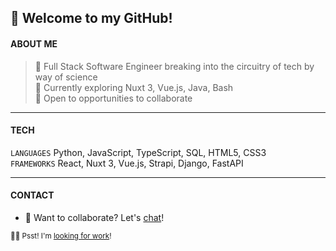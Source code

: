 ## 👋 Welcome to my GitHub!  

#### ABOUT ME  

> 🚀 Full Stack Software Engineer breaking into the circuitry of tech by way of science  
> 🌱 Currently exploring Nuxt 3, Vue.js, Java, Bash  
> 👀 Open to opportunities to collaborate  
---
#### TECH

`LANGUAGES` Python, JavaScript, TypeScript, SQL, HTML5, CSS3  
`FRAMEWORKS` React, Nuxt 3, Vue.js, Strapi, Django, FastAPI

---
#### CONTACT
- 📆 Want to collaborate? Let's [chat](https://calendly.com/imgta "Let's chat!")!  

<sub>🙋‍♂️ Psst! I'm [looking for work](https://www.linkedin.com/in/gordonta/ "Connect with me!")!</sub>

<!---
imgta/imgta is a ✨ special ✨ repository because its `README.md` (this file) appears on your GitHub profile.
You can click the Preview link to take a look at your changes.
--->
